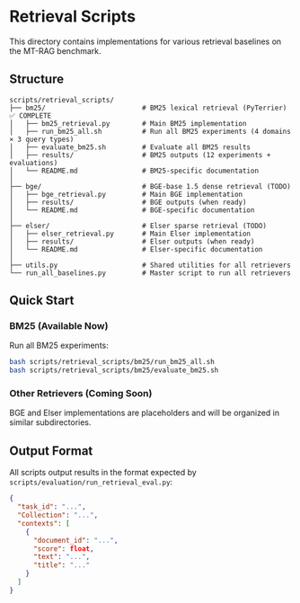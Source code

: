 # Retrieval Scripts

This directory contains implementations for various retrieval baselines on the MT-RAG benchmark.

## Structure

```
scripts/retrieval_scripts/
├── bm25/                        # BM25 lexical retrieval (PyTerrier) ✅ COMPLETE
│   ├── bm25_retrieval.py        # Main BM25 implementation
│   ├── run_bm25_all.sh          # Run all BM25 experiments (4 domains × 3 query types)
│   ├── evaluate_bm25.sh         # Evaluate all BM25 results
│   ├── results/                 # BM25 outputs (12 experiments + evaluations)
│   └── README.md                # BM25-specific documentation
│
├── bge/                         # BGE-base 1.5 dense retrieval (TODO)
│   ├── bge_retrieval.py         # Main BGE implementation
│   ├── results/                 # BGE outputs (when ready)
│   └── README.md                # BGE-specific documentation
│
├── elser/                       # Elser sparse retrieval (TODO)
│   ├── elser_retrieval.py       # Main Elser implementation
│   ├── results/                 # Elser outputs (when ready)
│   └── README.md                # Elser-specific documentation
│
├── utils.py                     # Shared utilities for all retrievers
└── run_all_baselines.py         # Master script to run all retrievers
```

## Quick Start

### BM25 (Available Now)

Run all BM25 experiments:
```bash
bash scripts/retrieval_scripts/bm25/run_bm25_all.sh
bash scripts/retrieval_scripts/bm25/evaluate_bm25.sh
```

### Other Retrievers (Coming Soon)

BGE and Elser implementations are placeholders and will be organized in similar subdirectories.

## Output Format

All scripts output results in the format expected by `scripts/evaluation/run_retrieval_eval.py`:

```json
{
  "task_id": "...",
  "Collection": "...",
  "contexts": [
    {
      "document_id": "...",
      "score": float,
      "text": "...",
      "title": "..."
    }
  ]
}
```

